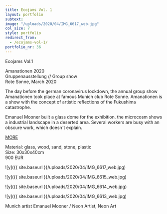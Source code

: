 ```yaml
---
title: Ecojams Vol. 1
layout: portfolio
subtext: 
image: "/uploads/2020/04/IMG_6617_web.jpg"
col_size: 7
style: portfolio
redirect_from:
  - /ecojams-vol-1/
portfolio_nr: 36
---
```


Ecojams Vol.1

Amanationen 2020  
Gruppenausstellung // Group show  
Rote Sonne, March 2020

The day before the german coronavirus lockdown, the annual group show Amanationen took place at famous Munich club Rote Sonne. Amanationen is a show with the concept of artistic reflections of the Fukushima catastrophe.

Emanuel Mooner built a glass dome for the exhibition. the microcosm shows a industrial landscape in a deserted area. Several workers are busy with an obscure work, which doesn´t explain.

[MORE](https://www.rote-sonne.com/event/amanationen-performative-installation/)

Material: glass, wood, sand, stone, plastic  
Size: 30x30x40cm  
900 EUR

![y]({{ site.baseurl }}/uploads/2020/04/IMG_6617_web.jpg)

![y]({{ site.baseurl }}/uploads/2020/04/IMG_6615_web.jpg)

![y]({{ site.baseurl }}/uploads/2020/04/IMG_6614_web.jpg)

![y]({{ site.baseurl }}/uploads/2020/04/IMG_6613_web.jpg)

Munich artist Emanuel Mooner / Neon Artist, Neon Art